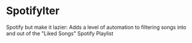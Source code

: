 # Spotifylter
Spotify but make it lazier: Adds a level of automation to filtering songs into and out of the "Liked Songs" Spotify Playlist
